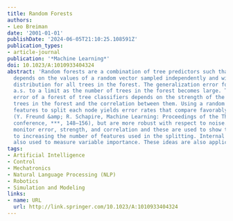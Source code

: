 ```yaml
---
title: Random Forests
authors:
- Leo Breiman
date: '2001-01-01'
publishDate: '2024-06-05T21:10:25.108591Z'
publication_types:
- article-journal
publication: '*Machine Learning*'
doi: 10.1023/A:1010933404324
abstract: 'Random forests are a combination of tree predictors such that each tree
  depends on the values of a random vector sampled independently and with the same
  distribution for all trees in the forest. The generalization error for forests converges
  a.s. to a limit as the number of trees in the forest becomes large. The generalization
  error of a forest of tree classifiers depends on the strength of the individual
  trees in the forest and the correlation between them. Using a random selection of
  features to split each node yields error rates that compare favorably to Adaboost
  (Y. Freund &amp; R. Schapire, Machine Learning: Proceedings of the Thirteenth International
  conference, ***, 148–156), but are more robust with respect to noise. Internal estimates
  monitor error, strength, and correlation and these are used to show the response
  to increasing the number of features used in the splitting. Internal estimates are
  also used to measure variable importance. These ideas are also applicable to regression.'
tags:
- Artificial Intelligence
- Control
- Mechatronics
- Natural Language Processing (NLP)
- Robotics
- Simulation and Modeling
links:
- name: URL
  url: http://link.springer.com/10.1023/A:1010933404324
---
```

